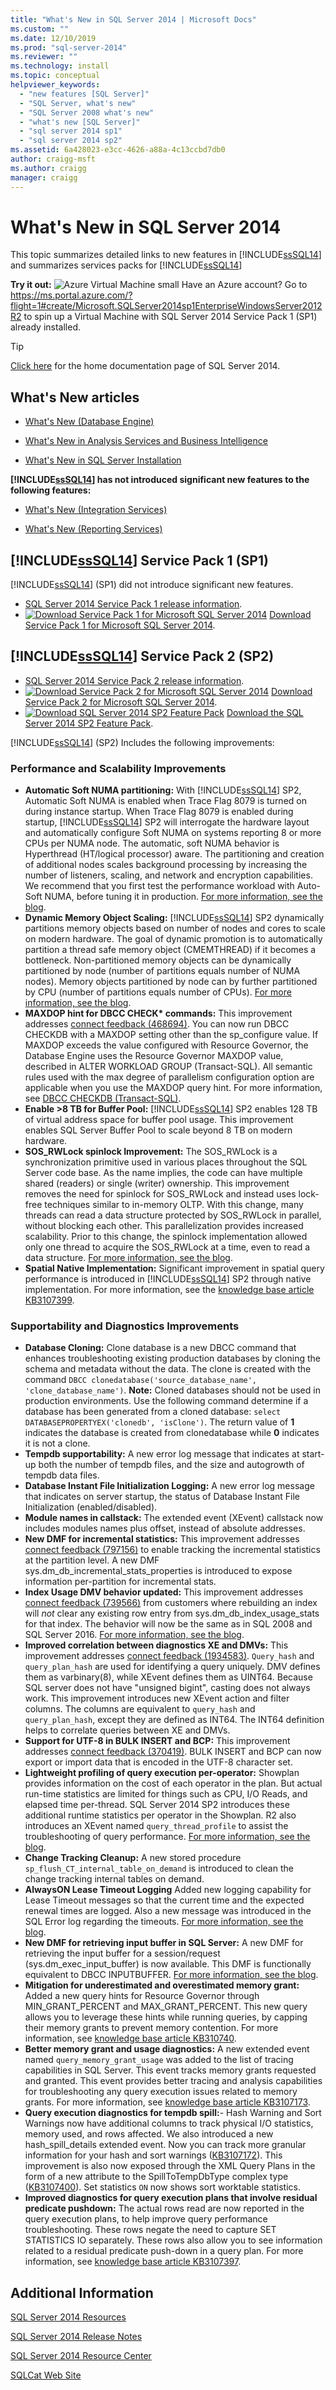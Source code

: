 ```yaml
---
title: "What's New in SQL Server 2014 | Microsoft Docs"
ms.custom: ""
ms.date: 12/10/2019
ms.prod: "sql-server-2014"
ms.reviewer: ""
ms.technology: install
ms.topic: conceptual
helpviewer_keywords: 
  - "new features [SQL Server]"
  - "SQL Server, what's new"
  - "SQL Server 2008 what's new"
  - "what's new [SQL Server]"
  - "sql server 2014 sp1"
  - "sql server 2014 sp2"
ms.assetid: 6a428023-e3cc-4626-a88a-4c13ccbd7db0
author: craigg-msft
ms.author: craigg
manager: craigg
---
```

# What's New in SQL Server 2014

This topic summarizes detailed links to new features in [!INCLUDE[ssSQL14](../includes/sssql14-md.md)] and summarizes services packs for [!INCLUDE[ssSQL14](../includes/sssql14-md.md)]  
 
**Try it out:** ![Azure Virtual Machine small](./media/what-s-new-in-sql-server-2016/azure-virtual-machine-small.png)     Have an Azure account?  Go to https://ms.portal.azure.com/?flight=1#create/Microsoft.SQLServer2014sp1EnterpriseWindowsServer2012R2 to spin up a Virtual Machine with SQL Server 2014 Service Pack 1 (SP1) already installed.

> [!TIP]
> [Click here](../2014-toc/index.yml) for the home documentation page of SQL Server 2014.

<!--
Do not let this file's filename fool you.
This filename contains "2016", but nevertheless...
This file, at this exact GitHub path, is dedicated to SQL Server version 2014.
-->

## What's New articles

-   [What's New &#40;Database Engine&#41;](../database-engine/whats-new-in-sql-server-2016.md)  
  
-   [What's New in Analysis Services and Business Intelligence](https://docs.microsoft.com/analysis-services/what-s-new-in-analysis-services)  
  
-   [What's New in SQL Server Installation](install/what-s-new-in-sql-server-installation.md)  
  
 **[!INCLUDE[ssSQL14](../includes/sssql14-md.md)] has not introduced significant new features to the following features:**  
  
-   [What's New &#40;Integration Services&#41;](../integration-services/what-s-new-in-integration-services-in-sql-server-2016.md)  
  
-   [What's New &#40;Reporting Services&#41;](../reporting-services/what-s-new-reporting-services.md)  
  
## [!INCLUDE[ssSQL14](../includes/sssql14-md.md)] Service Pack 1 (SP1)
[!INCLUDE[ssSQL14](../includes/sssql14-md.md)] (SP1) did not introduce significant new features.
-  [SQL Server 2014 Service Pack 1 release information](https://support.microsoft.com/kb/3058865).
-  [![Download Service Pack 1 for Microsoft SQL Server 2014](./media/what-s-new-in-sql-server-2016/download.png)](https://www.microsoft.com/download/details.aspx?id=46694) [Download Service Pack 1 for Microsoft SQL Server 2014](https://www.microsoft.com/download/details.aspx?id=46694).


## [!INCLUDE[ssSQL14](../includes/sssql14-md.md)] Service Pack 2 (SP2)
- [SQL Server 2014 Service Pack 2 release information](https://support.microsoft.com/kb/3171021).
-  [![Download Service Pack 2 for Microsoft SQL Server 2014](./media/what-s-new-in-sql-server-2016/download.png)](https://go.microsoft.com/fwlink/?LinkID=821558) [Download Service Pack 2 for Microsoft SQL Server 2014](https://go.microsoft.com/fwlink/?LinkID=821558).
-  [![Download SQL Server 2014 SP2 Feature Pack](./media/what-s-new-in-sql-server-2016/download.png)](https://www.microsoft.com/download/details.aspx?id=53164) [Download the SQL Server 2014 SP2 Feature Pack](https://www.microsoft.com/download/details.aspx?id=53164).

[!INCLUDE[ssSQL14](../includes/sssql14-md.md)] (SP2) Includes the following improvements:

### Performance and Scalability Improvements 
-   **Automatic Soft NUMA partitioning:** With [!INCLUDE[ssSQL14](../includes/sssql14-md.md)] SP2, Automatic Soft NUMA is enabled when Trace Flag 8079 is turned on during instance startup. When Trace Flag 8079 is enabled during startup, [!INCLUDE[ssSQL14](../includes/sssql14-md.md)] SP2 will interrogate the hardware layout and automatically configure Soft NUMA on systems reporting 8 or more CPUs per NUMA node. The automatic, soft NUMA behavior is Hyperthread (HT/logical processor) aware. The partitioning and creation of additional nodes scales background processing by increasing the number of listeners, scaling, and network and encryption capabilities. We recommend that you first test the performance workload with Auto-Soft NUMA, before tuning it in production. [For more information, see the blog](https://blogs.msdn.microsoft.com/psssql/2016/03/30/sql-2016-it-just-runs-faster-automatic-soft-numa/). 
-  **Dynamic Memory Object Scaling:** [!INCLUDE[ssSQL14](../includes/sssql14-md.md)] SP2 dynamically partitions memory objects based on number of nodes and cores to scale on modern hardware. The goal of dynamic promotion is to automatically partition a thread safe memory object (CMEMTHREAD) if it becomes a bottleneck. Non-partitioned memory objects can be dynamically partitioned by node (number of partitions equals number of NUMA nodes). Memory objects partitioned by node can by further partitioned by CPU (number of partitions equals number of CPUs). [For more information, see the blog](https://blogs.msdn.microsoft.com/psssql/2016/04/06/sql-2016-it-just-runs-faster-dynamic-memory-object-cmemthread-partitioning/).
-  **MAXDOP hint for DBCC CHECK\* commands:** This improvement addresses [connect feedback (468694)](https://connect.microsoft.com/SQLServer/feedback/details/468694/maxdop-option-in-dbcc-checkdb). You can now run DBCC CHECKDB with a MAXDOP setting other than the sp_configure value. If MAXDOP exceeds the value configured with Resource Governor, the Database Engine uses the Resource Governor MAXDOP value, described in ALTER WORKLOAD GROUP (Transact-SQL). All semantic rules used with the max degree of parallelism configuration option are applicable when you use the MAXDOP query hint. For more information, see [DBCC CHECKDB (Transact-SQL)](https://msdn.microsoft.com/library/ms176064.aspx).
-   **Enable >8 TB for Buffer Pool:** [!INCLUDE[ssSQL14](../includes/sssql14-md.md)] SP2 enables 128 TB of virtual address space for buffer pool usage. This improvement enables SQL Server Buffer Pool to scale beyond 8 TB on modern hardware.
-   **SOS_RWLock spinlock Improvement:** The SOS_RWLock is a synchronization primitive used in various places throughout the SQL Server code base.  As the name implies, the code can have multiple shared (readers) or single (writer) ownership. This improvement removes the need for spinlock for SOS_RWLock and instead uses lock-free techniques similar to in-memory OLTP. With this change, many threads can read a data structure protected by SOS_RWLock in parallel, without blocking each other. This parallelization provides increased scalability. Prior to this change, the spinlock implementation allowed only one thread to acquire the SOS_RWLock at a time, even to read a data structure. [For more information, see the blog](https://blogs.msdn.microsoft.com/psssql/2016/04/07/sql-2016-it-just-runs-faster-sos_rwlock-redesign/).
-    **Spatial Native Implementation:** Significant improvement in spatial query performance is introduced in [!INCLUDE[ssSQL14](../includes/sssql14-md.md)] SP2 through native implementation. For more information, see the [knowledge base article KB3107399](https://support.microsoft.com/kb/3107399).

### Supportability and Diagnostics Improvements
-   **Database Cloning:** Clone database is a new DBCC command that enhances troubleshooting existing production databases by cloning the schema and metadata without the data. The clone is created with the command `DBCC clonedatabase('source_database_name', 'clone_database_name')`.  **Note:** Cloned databases should not be used in production environments. Use the following command determine if a database has been generated from a cloned database: `select DATABASEPROPERTYEX('clonedb', 'isClone')`. The return value of **1** indicates the database is created from clonedatabase while **0** indicates it is not a clone.
-   **Tempdb supportability:**  A new error log message that indicates at start-up both the number of tempdb files, and the size and autogrowth of tempdb data files.
-   **Database Instant File Initialization Logging:** A new error log message that indicates on server startup, the status of Database Instant File Initialization (enabled/disabled).
-   **Module names in callstack:** The extended event (XEvent) callstack now includes modules names plus offset, instead of absolute addresses.
-   **New DMF for incremental statistics:** This improvement addresses [connect feedback (797156)](https://connect.microsoft.com/SQLServer/feedback/details/797156/display-sys-dm-db-stats-properties-per-partition-for-incremental-statistics) to enable tracking the incremental statistics at the partition level. A new DMF sys.dm_db_incremental_stats_properties is introduced to expose information per-partition for incremental stats.
-   **Index Usage DMV behavior updated:** This improvement addresses [connect feedback (739566)](https://connect.microsoft.com/SQLServer/feedback/details/739566/rebuilding-an-index-clears-stats-from-sys-dm-db-index-usage-stats) from customers where rebuilding an index will *not* clear any existing row entry from sys.dm_db_index_usage_stats for that index. The behavior will now be the same as in SQL 2008 and SQL Server 2016. [For more information, see the blog](https://blogs.msdn.microsoft.com/sql_server_team/index-usage-dmv-behavior-updated/).
-   **Improved correlation between diagnostics XE and DMVs:** This improvement addresses [connect feedback (1934583)](https://connect.microsoft.com/SQLServer/feedback/details/1934583/extended-events-query-hash-and-query-plan-hash-data-types). `Query_hash` and `query_plan_hash` are used for identifying a query uniquely. DMV defines them as varbinary(8), while XEvent defines them as UINT64. Because SQL server does not have "unsigned bigint", casting does not always work. This improvement introduces new XEvent action and filter columns. The columns are equivalent to `query_hash` and `query_plan_hash`, except they are defined as INT64. The INT64 definition helps to correlate queries between XE and DMVs.
-   **Support for UTF-8 in BULK INSERT and BCP:** This improvement addresses [connect feedback (370419)](https://connect.microsoft.com/SQLServer/feedback/details/370419/bulk-insert-and-bcp-does-not-recognize-codepage-65001). BULK INSERT and BCP can now export or import data that is encoded in the UTF-8 character set.
-   **Lightweight profiling of query execution per-operator:** Showplan provides information on the cost of each operator in the plan. But actual run-time statistics are limited for things such as CPU, I/O Reads, and elapsed time per-thread. SQL Server 2014 SP2 introduces these additional runtime statistics per operator in the Showplan. R2 also introduces an XEvent named `query_thread_profile` to assist the troubleshooting of query performance. [For more information, see the blog](https://blogs.msdn.microsoft.com/sql_server_team/added-per-operator-level-performance-stats-for-query-processing/).
-   **Change Tracking Cleanup:** A new stored procedure `sp_flush_CT_internal_table_on_demand` is introduced to clean the change tracking internal tables on demand.
-   **AlwaysON Lease Timeout Logging** Added new logging capability for Lease Timeout messages so that the current time and the expected renewal times are logged. Also a new message was introduced in the SQL Error log regarding the timeouts. [For more information, see the blog](https://blogs.msdn.microsoft.com/alwaysonpro/2016/02/23/improved-alwayson-availability-group-lease-timeout-diagnostics/).
-   **New DMF for retrieving input buffer in SQL Server:** A new DMF for retrieving the input buffer for a session/request (sys.dm_exec_input_buffer) is now available. This DMF is functionally equivalent to DBCC INPUTBUFFER. [For more information, see the blog](https://blogs.msdn.microsoft.com/sql_server_team/new-dmf-for-retrieving-input-buffer-in-sql-server/).
-   **Mitigation for underestimated and overestimated memory grant:** Added a new query hints for Resource Governor through MIN_GRANT_PERCENT and MAX_GRANT_PERCENT. This new query allows you to leverage these hints while running queries, by capping their memory grants to prevent memory contention. For more information, see [knowledge base article KB310740](https://support.microsoft.com/kb/3107401).
-   **Better memory grant and usage diagnostics:** A new extended event named `query_memory_grant_usage` was added to the list of tracing capabilities in SQL Server. This event tracks memory grants requested and granted. This event provides better tracing and analysis capabilities for troubleshooting any query execution issues related to memory grants. For more information, see [knowledge base article KB3107173](https://support.microsoft.com/kb/3107173).
-   **Query execution diagnostics for tempdb spill:**- Hash Warning and Sort Warnings now have additional columns to track physical I/O statistics, memory used, and rows affected. We also introduced a new hash_spill_details extended event. Now you can track more granular information for your hash and sort warnings ([KB3107172](https://support.microsoft.com/kb/3107172)). This improvement is also now exposed through the XML Query Plans in the form of a new attribute to the SpillToTempDbType complex type ([KB3107400](https://support.microsoft.com/kb/3107400)). Set statistics `ON` now shows sort worktable statistics.
-   **Improved diagnostics for query execution plans that involve residual predicate pushdown:** The actual rows read are now reported in the query execution plans, to help improve query performance troubleshooting. These rows negate the need to capture SET STATISTICS IO separately. These rows also allow you to see information related to a residual predicate push-down in a query plan. For more information, see [knowledge base article KB3107397](https://support.microsoft.com/kb/3107397).


## Additional Information  
 [SQL Server 2014 Resources](../2014-toc/index.yml)  
  
 [SQL Server 2014 Release Notes](https://go.microsoft.com/fwlink/p/?linkID=296445)  
  
 [SQL Server 2014 Resource Center](https://msdn.microsoft.com/sqlserver/dn135309)  
  
 [SQLCat Web Site](https://go.microsoft.com/fwlink/p/?linkID=220963)  
